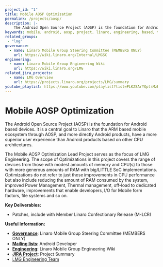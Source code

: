 ```yaml
---
project_id: "1"
title: Mobile AOSP Optimization
permalink: /projects/aosp/
description: |-
    The Android Open Source Project (AOSP) is the foundation for Android based devices.
keywords: mobile, android, aosp, project, linaro, engineering, based, those, more, group
related_groups:
 - "lmg"
governance:
  - name: Linaro Mobile Group Steering Committee (MEMBERS ONLY)
    url: https://wiki.linaro.org/Internal/LMGSC
engineering:
  - name: Linaro Mobile Group Engineering Wiki
    url: https://wiki.linaro.org/LMG
related_jira_projects:
  - name: LMG Overview
    url: https://projects.linaro.org/projects/LMG/summary
youtube_playlist: https://www.youtube.com/playlist?list=PLKZSArYQptsMzB6auo_XJTwWeO20xyrDo
---
```

# Mobile AOSP Optimization

The Android Open Source Project (AOSP) is the foundation for Android based devices. It is a central goal to Linaro that the ARM based mobile ecosystem through AOSP, and more directly Android products, have a more superior user experience than Android products based on other CPU architectures.

The Mobile AOSP Optimization Lead Project serves as the focus of LMG Engineering. The scope of Optimizations in this project covers the range of devices from those with modest amounts of memory and CPU(s) to those with more generous amounts of RAM with big/LITTLE SoC implementations. Optimizations do not refer to just those improvements in CPU performance but also include reducing the amount of RAM consumed by the system, improved Power Management, Thermal management, off-load to dedicated hardware, improvements that enable developers, I/O for Mobile form factors, file systems and so on.

**Key Deliverables:**

- Patches, include with Member Linaro Confectionary Release (M-LCR)

**Useful Information:**

- [**Governance**](https://wiki.linaro.org/Internal/LMGSC): Linaro Mobile Group Steering Committee (MEMBERS ONLY)
- [**Mailing lists**](https://lists.linaro.org/mailman/listinfo/android-dev): Android Developer
- [**Engineering**](https://wiki.linaro.org/LMG): Linaro Mobile Group Engineering Wiki
- [**JIRA Project**](https://projects.linaro.org/projects/LMG/summary): Project Summary
- [LMG Engineering Team](https://wiki.linaro.org/Internal/LMG/MeetTheTeam)
